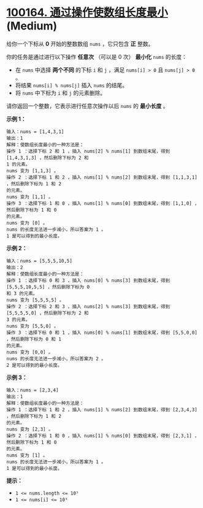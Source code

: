 # [100164. 通过操作使数组长度最小][link] (Medium)

[link]: https://leetcode.cn/contest/biweekly-contest-122/problems/minimize-length-of-array-using-operations/

给你一个下标从 **0** 开始的整数数组 `nums` ，它只包含 **正** 整数。

你的任务是通过进行以下操作 **任意次** （可以是 0 次） **最小化** `nums` 的长度：

- 在 `nums` 中选择 **两个不同** 的下标 `i` 和 `j` ，满足 `nums[i] > 0` 且 `nums[j] > 0` 。
- 将结果 `nums[i] % nums[j]` 插入 `nums` 的结尾。
- 将 `nums` 中下标为 `i` 和 `j` 的元素删除。

请你返回一个整数，它表示进行任意次操作以后 `nums` 的 **最小长度** 。

**示例 1：**

```
输入：nums = [1,4,3,1]
输出：1
解释：使数组长度最小的一种方法是：
操作 1 ：选择下标 2 和 1 ，插入 nums[2] % nums[1] 到数组末尾，得到 [1,4,3,1,3] ，然后删除下标为 2 和
1 的元素。
nums 变为 [1,1,3] 。
操作 2 ：选择下标 1 和 2 ，插入 nums[1] % nums[2] 到数组末尾，得到 [1,1,3,1] ，然后删除下标为 1 和 2
的元素。
nums 变为 [1,1] 。
操作 3 ：选择下标 1 和 0 ，插入 nums[1] % nums[0] 到数组末尾，得到 [1,1,0] ，然后删除下标为 1 和 0 
的元素。
nums 变为 [0] 。
nums 的长度无法进一步减小，所以答案为 1 。
1 是可以得到的最小长度。
```

**示例 2：**

```
输入：nums = [5,5,5,10,5]
输出：2
解释：使数组长度最小的一种方法是：
操作 1 ：选择下标 0 和 3 ，插入 nums[0] % nums[3] 到数组末尾，得到 [5,5,5,10,5,5] ，然后删除下标为 0
和 3 的元素。
nums 变为 [5,5,5,5] 。
操作 2 ：选择下标 2 和 3 ，插入 nums[2] % nums[3] 到数组末尾，得到 [5,5,5,5,0] ，然后删除下标为 2 和
3 的元素。
nums 变为 [5,5,0] 。
操作 3 ：选择下标 0 和 1 ，插入 nums[0] % nums[1] 到数组末尾，得到 [5,5,0,0] ，然后删除下标为 0 和 1
的元素。
nums 变为 [0,0] 。
nums 的长度无法进一步减小，所以答案为 2 。
2 是可以得到的最小长度。
```

**示例 3：**

```
输入：nums = [2,3,4]
输出：1
解释：使数组长度最小的一种方法是：
操作 1 ：选择下标 1 和 2 ，插入 nums[1] % nums[2] 到数组末尾，得到 [2,3,4,3] ，然后删除下标为 1 和 2
的元素。
nums 变为 [2,3] 。
操作 2 ：选择下标 1 和 0 ，插入 nums[1] % nums[0] 到数组末尾，得到 [2,3,1] ，然后删除下标为 1 和 0 
的元素。
nums 变为 [1] 。
nums 的长度无法进一步减小，所以答案为 1 。
1 是可以得到的最小长度。
```

**提示：**

- `1 <= nums.length <= 10⁵`
- `1 <= nums[i] <= 10⁹`
